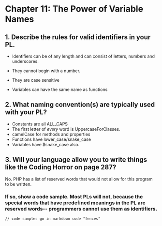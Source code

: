 # Chapter 11: The Power of Variable Names

## 1. Describe the rules for valid identifiers in your PL.

* Identifiers can be of any length and can consist of letters, numbers and underscores.


 * They cannot begin with a number.
* They are case sensitive
* Variables can have the same name as functions

## 2. What naming convention(s) are typically used with your PL?

* Constants are all ALL_CAPS
* The first letter of *every* word is UppercaseForClasses.
* camelCase for methods and properties
* Functions have lower_case/snake_case
* Variables have $snake_case also.

## 3. Will your language allow you to write things like the Coding Horror on page 287? 

No. PHP has a list of reserved words that would not allow for this program to be written.

### If so, show a code sample. Most PLs will not, because the special words that have predefined meanings in the PL are **reserved words**-- programmers cannot use them as identifiers.

```
// code samples go in markdown code "fences"
```
